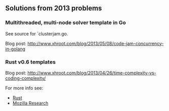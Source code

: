 ## Solutions from 2013 problems


### Multithreaded, multi-node solver template in Go

See source for `clusterjam.go.

Blog post: http://www.xhroot.com/blog/2013/05/08/code-jam-concurrency-in-golang

### Rust v0.6 templates

Blog post: http://www.xhroot.com/blog/2013/04/26/time-complexity-vs-coding-complexity/

For more info see:

- [Rust](http://www.rust-lang.org)
- [Mozilla Research](http://www.mozilla.org/en-US/research/projects/)



